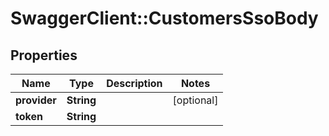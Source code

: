# SwaggerClient::CustomersSsoBody

## Properties
Name | Type | Description | Notes
------------ | ------------- | ------------- | -------------
**provider** | **String** |  | [optional] 
**token** | **String** |  | 

